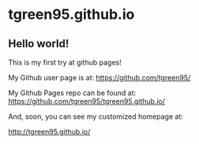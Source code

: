 tgreen95.github.io
====================

## Hello world! ##

This is my first try at github pages!

My Github user page is at: 
https://github.com/tgreen95/

My Github Pages repo can be found at:  
https://github.com/tgreen95/tgreen95.github.io/

And, soon, you can see my customized homepage at:

http://tgreen95.github.io/
